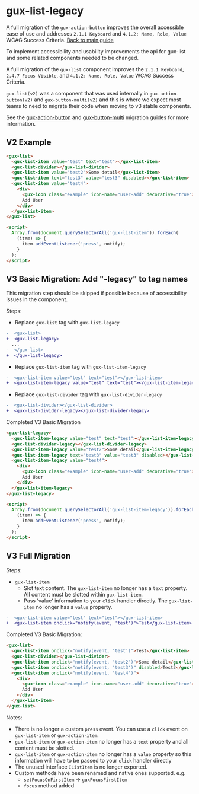 # gux-list-legacy

A full migration of the `gux-action-button` improves the overall accessible ease of use and addresses `2.1.1 Keyboard` and `4.1.2: Name, Role, Value` WCAG Success Criteria.
[Back to main guide](./readme.md)

To implement accessibility and usability improvements the api for gux-list and some related components needed to be changed.

A full migration of the `gux-list` component improves the `2.1.1 Keyboard`, `2.4.7 Focus Visible`, and `4.1.2: Name, Role, Value` WCAG Success Criteria.

`gux-list(v2)` was a component that was used internally in `gux-action-button(v2)` and `gux-button-multi(v2)` and this is where we expect most teams to need to migrate their code when moving to v3 stable components.

See the [gux-action-button](./gux-action-button-legacy.md) and [gux-button-multi](./gux-button-multi-legacy.md) migration guides for more information.
## V2 Example

```html
<gux-list>
  <gux-list-item value="test" text="test"></gux-list-item>
  <gux-list-divider></gux-list-divider>
  <gux-list-item value="test2">Some detail</gux-list-item>
  <gux-list-item text="test3" value="test3" disabled></gux-list-item>
  <gux-list-item value="test4">
    <div>
      <gux-icon class="example" icon-name="user-add" decorative="true"></gux-icon>
      Add User
    </div>
  </gux-list-item>
</gux-list>

<script>
  Array.from(document.querySelectorAll('gux-list-item')).forEach(
    (item) => {
      item.addEventListener('press', notify);
    }
  );
</script>
```

## V3 Basic Migration: Add "-legacy" to tag names
This migration step should be skipped if possible because of accessibility issues in the component.

Steps:
* Replace `gux-list` tag with `gux-list-legacy`

```diff
-  <gux-list>
+  <gux-list-legacy>
  ...
-  </gux-list>
+  </gux-list-legacy>
```

* Replace `gux-list-item` tag with `gux-list-item-legacy`

```diff
-  <gux-list-item value="test" text="test"></gux-list-item>
+  <gux-list-item-legacy value="test" text="test"></gux-list-item-legacy>
```

* Replace `gux-list-divider` tag with `gux-list-divider-legacy`

```diff
-  <gux-list-divider></gux-list-divider>
+  <gux-list-divider-legacy></gux-list-divider-legacy>
```

Completed V3 Basic Migration
```html
<gux-list-legacy>
  <gux-list-item-legacy value="test" text="test"></gux-list-item-legacy>
  <gux-list-divider-legacy></gux-list-divider-legacy>
  <gux-list-item-legacy value="test2">Some detail</gux-list-item-legacy>
  <gux-list-item-legacy text="test3" value="test3" disabled></gux-list-item-legacy>
  <gux-list-item-legacy value="test4">
    <div>
      <gux-icon class="example" icon-name="user-add" decorative="true"></gux-icon>
      Add User
    </div>
  </gux-list-item-legacy>
</gux-list-legacy>

<script>
  Array.from(document.querySelectorAll('gux-list-item-legacy')).forEach(
    (item) => {
      item.addEventListener('press', notify);
    }
  );
</script>
```

## V3 Full Migration

Steps:
* `gux-list-item`
    * Slot text content. The `gux-list-item` no longer has a `text` property. All content must be slotted within `gux-list-item`.
    * Pass 'value' information to your `click` handler directly. The `gux-list-item` no longer has a `value` property.

```diff
-  <gux-list-item value="test" text="test"></gux-list-item>
+  <gux-list-item onclick="notify(event, 'test')">Test</gux-list-item>
```

Completed V3 Basic Migration:
```html
<gux-list>
  <gux-list-item onclick="notify(event, 'test')">Test</gux-list-item>
  <gux-list-divider></gux-list-divider>
  <gux-list-item onclick="notify(event, 'test2')">Some detail</gux-list-item>
  <gux-list-item onclick="notify(event, 'test3')" disabled>Test3</gux-list-item>
  <gux-list-item onclick="notify(event, 'test4')">
    <div>
      <gux-icon class="example" icon-name="user-add" decorative="true"></gux-icon>
      Add User
    </div>
  </gux-list-item>
</gux-list>
```

Notes:
* There is no longer a custom `press` event. You can use a `click` event on `gux-list-item` or `gux-action-item`.
* `gux-list-item` or `gux-action-item` no longer has a `text` property and all content must be slotted.
* `gux-list-item` or `gux-action-item` no longer has a `value` property so this information will have to be passed to your `click` handler directly
* The unused interface `IListItem` is no longer exported.
* Custom methods have been renamed and native ones supported.
  e.g.
   * `setFocusOnFirstItem` -> `guxFocusFirstItem`
   * `focus` method added
